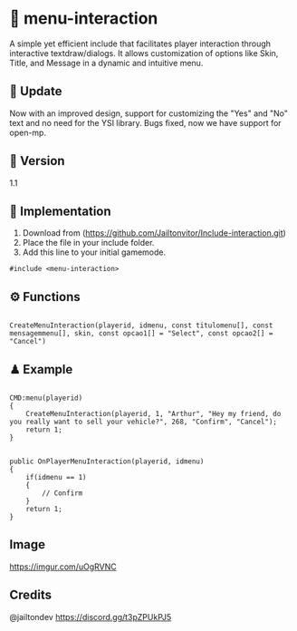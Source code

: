 # 🚀 menu-interaction
A simple yet efficient include that facilitates player interaction through interactive textdraw/dialogs. It allows customization of options like Skin, Title, and Message in a dynamic and intuitive menu.

## 🔄 Update
Now with an improved design, support for customizing the "Yes" and "No" text and no need for the YSI library. Bugs fixed, now we have support for open-mp.

## 📅 Version
1.1

## 🔌 Implementation

1. Download from (https://github.com/Jailtonvitor/Include-interaction.git)
2. Place the file in your include folder.
3. Add this line to your initial gamemode.

```pawn
#include <menu-interaction>
```

## ⚙ Functions

```pawn

CreateMenuInteraction(playerid, idmenu, const titulomenu[], const mensagemmenu[], skin, const opcao1[] = "Select", const opcao2[] = "Cancel")

```
## ♟ Example

```pawn

CMD:menu(playerid)
{
    CreateMenuInteraction(playerid, 1, "Arthur", "Hey my friend, do you really want to sell your vehicle?", 268, "Confirm", "Cancel");
    return 1;
}


public OnPlayerMenuInteraction(playerid, idmenu)
{
    if(idmenu == 1)
    {
        // Confirm
    }
    return 1;
}

```


## Image
https://imgur.com/uOgRVNC

## Credits
@jailtondev
https://discord.gg/t3pZPUkPJ5
